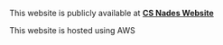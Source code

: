 This website is publicly available at **[CS Nades Website](https://dhgr6o4lkg4ya.cloudfront.net/)**  

This website is hosted using AWS  